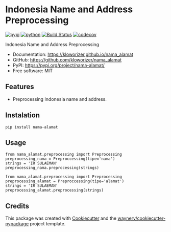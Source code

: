 # Indonesia Name and Address Preprocessing

[![pypi](https://img.shields.io/pypi/v/nama_alamat.svg)](https://pypi.org/project/nama-alamat/)
[![python](https://img.shields.io/pypi/pyversions/nama_alamat.svg)](https://pypi.org/project/nama-alamat/)
[![Build Status](https://github.com/kloworizer/nama_alamat/actions/workflows/dev.yml/badge.svg)](https://github.com/kloworizer/nama_alamat/actions/workflows/dev.yml)
[![codecov](https://codecov.io/gh/kloworizer/nama_alamat/branch/main/graphs/badge.svg)](https://codecov.io/github/kloworizer/nama_alamat)

Indonesia Name and Address Preprocessing

-   Documentation: <https://kloworizer.github.io/nama_alamat>
-   GitHub: <https://github.com/kloworizer/nama_alamat>
-   PyPI: <https://pypi.org/project/nama-alamat/>
-   Free software: MIT

## Features

-   Preprocessing Indonesia name and address.

## Instalation

```
pip install nama-alamat
```

## Usage

```
from nama_alamat.preprocessing import Preprocessing
preprocessing_nama = Preproccessing(tipe='nama')
strings = 'IR SULAEMAN'
preprocessing_nama.preprocessing(strings)
```

```
from nama_alamat.preprocessing import Preprocessing
preprocessing_alamat = Preproccessing(tipe='alamat')
strings = 'IR SULAEMAN'
preprocessing_alamat.preprocessing(strings)
```

## Credits

This package was created with [Cookiecutter](https://github.com/audreyr/cookiecutter) and the [waynerv/cookiecutter-pypackage](https://github.com/waynerv/cookiecutter-pypackage) project template.
